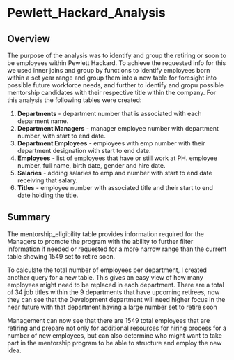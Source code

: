 # Pewlett_Hackard_Analysis
## Overview

The purpose of the analysis was to identify and group the retiring or soon
to be employees within Pewlett Hackard. To achieve the requested info for
this we used inner joins and group by functions to identify employees born
within a set year range and group them into a new table for foresight into
possible future workforce needs, and further to identify and gropu possible
mentorship candidates with their respective title within the company.  For
this analysis the following tables were created:

1.  **Departments** - department number that is associated with each
deparment name.<br>
2.  **Department Managers** - manager employee number with department
number, with start to end date. <br>
3.  **Department Employees** - employees with emp number with their
department designation with start to end date.<br>
4.  **Employees** - list of employees that have or still work at PH.
employee number, full name, birth date, gender and hire date. <br>
5.  **Salaries** - adding salaries to emp and number with start to end date
receiving that salary. <br>
6.  **Titles** - employee number with associated title and their start to
end date holding the title.  <br>

## Summary

The mentorship_eligibility table provides information required for the Managers to promote the program with the ability to further filter information if needed or requested for a more narrow range than the current table showing 1549 set to retire soon.<br>

To calculate the total number of employees per department, I created another query for a new table.  This gives an easy view of how many employees might need to be replaced in each department.  There are a total of 34 job titles within the 9 departments that have upcoming retirees, now they can see that the Development department will need higher focus in the
near future with that department having a large number set to retire
soon<br>

Management can now see that there are 1549 total employees that are retiring and prepare not only for additional resources for hiring process for a number of new employees,  but can also determine who might want to take part in the mentorship program to be able to structure and employ the new idea.<br>

